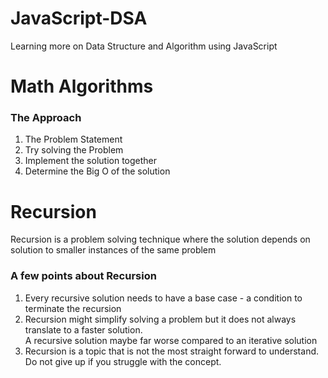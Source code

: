 # JavaScript-DSA
Learning more on Data Structure and Algorithm using JavaScript

# Math Algorithms
<h3 align="left"> The Approach</h3>
<ol>
  <li>The Problem Statement</li>
  <li>Try solving the Problem</li>
  <li>Implement the solution together</li>
  <li>Determine the Big O of the solution</li>
 </ol>
  
# Recursion
Recursion is a problem solving technique where the solution depends on solution to smaller instances of the same problem
<h3 align="left">A few points about Recursion </h3>

<ol>
  <li>Every recursive solution needs to have a base case - a condition to terminate the recursion</li>
  <li>Recursion might simplify solving a problem but it does not always translate to a faster solution.<br>A recursive solution maybe far worse compared to an iterative solution</li>
  <li>Recursion is a topic that is not the most straight forward to understand. Do not give up if you struggle with the concept.</li>
</ol>